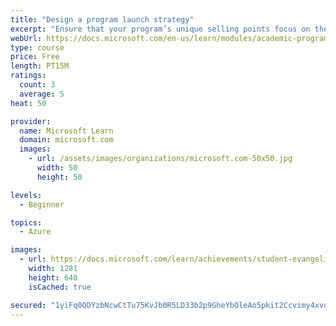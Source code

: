 ```yaml
---
title: "Design a program launch strategy"
excerpt: "Ensure that your program’s unique selling points focus on the benefits of implementing certifications, and discover the support available through the Microsoft Learn for Educators program."
webUrl: https://docs.microsoft.com/en-us/learn/modules/academic-program-certifications-design-program-launch/
type: course
price: Free
length: PT15M
ratings:
  count: 3
  average: 5
heat: 50

provider:
  name: Microsoft Learn
  domain: microsoft.com
  images:
    - url: /assets/images/organizations/microsoft.com-50x50.jpg
      width: 50
      height: 50

levels:
  - Beginner

topics:
  - Azure

images:
  - url: https://docs.microsoft.com/learn/achievements/student-evangelism/academic-program-certifications-design-program-launch-social.png
    width: 1281
    height: 640
    isCached: true

secured: "1yiFq0QDYzbNcwCtTu75KvJb0R5LD33b2p9GheYbOleAo5pkit2Ccvimy4xvq0rJBXV0YihKtxLUTQfno7ljwUhxdZsTatBxtGOfVPhVqcg8aMd/g8arOgSVRd6Sa3qYo2/Y8eJbx3TFIaeeZOoTtH0KpaNSsAPhcU6ikcEVaBGe0pDI4Bmg8NE5T5CMBuO9e+551rcUr9dXQXKP2huSaGvxfYqGBN1AkfgkDxi3qEdT8yEEH+H16P7N7ouXV7JScomS19+3IXOR2RCttccL6m+GU6clcKhcJdgYFV3319zXGtan9tW8w0mb7O8UiQTeoeRFtJ961hGtapy4RNlFUQKRqp89Sx1NjCmBfR1FJL/m2Tgt4PPH9QRNG6+Wsux1U/zj2F1d9WHagVoYtTzt40+vaGXBHMSygk2spVbEqKM=;14zNd1/SyfoF7QNwvm3k9Q=="
---
```


